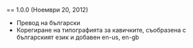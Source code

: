 == 1.0.0 (Ноември 20, 2012)

* Превод на български
* Корегиране на типографията за кавичките, съобразена с българският език и добавен en-us, en-gb
